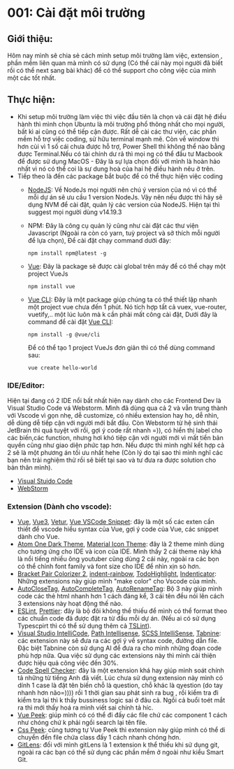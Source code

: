 [vetur]: https://marketplace.visualstudio.com/items?itemName=octref.vetur
[vscode]: https://code.visualstudio.com/
[wstorm]: https://www.jetbrains.com/webstorm/download/#section=linux
[vue]: https://marketplace.visualstudio.com/items?itemName=jcbuisson.vue
[vue3]: https://marketplace.visualstudio.com/items?itemName=johnsoncodehk.volar
[vetur]: https://marketplace.visualstudio.com/items?itemName=octref.vetur
[vuesnippet]: https://marketplace.visualstudio.com/items?itemName=sdras.vue-vscode-snippets
[atom]: https://marketplace.visualstudio.com/items?itemName=akamud.vscode-theme-onedark
[bracketPair]: https://marketplace.visualstudio.com/items?itemName=CoenraadS.bracket-pair-colorizer-2
[indentRainbow]: https://marketplace.visualstudio.com/items?itemName=oderwat.indent-rainbow
[icontheme]: https://marketplace.visualstudio.com/items?itemName=PKief.material-icon-theme
[todoHighlight]: https://marketplace.visualstudio.com/items?itemName=wayou.vscode-todo-highlight
[autoCloseTag]: https://marketplace.visualstudio.com/items?itemName=formulahendry.auto-close-tag
[autoCompleteTag]: https://marketplace.visualstudio.com/items?itemName=formulahendry.auto-complete-tag
[autoRenameTag]: https://marketplace.visualstudio.com/items?itemName=formulahendry.auto-rename-tag
[Auto Import]: https://marketplace.visualstudio.com/items?itemName=steoates.autoimport
[Path Intellisense]: https://marketplace.visualstudio.com/items?itemName=christian-kohler.path-intellisense
[Vue Peek]:https://marketplace.visualstudio.com/items?itemName=dariofuzinato.vue-peek
[Css Peek]:https://marketplace.visualstudio.com/items?itemName=pranaygp.vscode-css-peek
[Visual Studio IntelliCode]: https://marketplace.visualstudio.com/items?itemName=VisualStudioExptTeam.vscodeintellicode
[Code Spell Checker]:https://marketplace.visualstudio.com/items?itemName=streetsidesoftware.code-spell-checker
[JavaScript Booster]: https://marketplace.visualstudio.com/items?itemName=sburg.vscode-javascript-booster
[Indenticator]: https://marketplace.visualstudio.com/items?itemName=SirTori.indenticator
[Import Cost]: https://marketplace.visualstudio.com/items?itemName=wix.vscode-import-cost
[GitLens]: https://marketplace.visualstudio.com/items?itemName=eamodio.gitlens
[ESLint]: https://marketplace.visualstudio.com/items?itemName=dbaeumer.vscode-eslint
[TSLint]:https://marketplace.visualstudio.com/items?itemName=ms-vscode.vscode-typescript-tslint-plugin
[Prettier]:https://marketplace.visualstudio.com/items?itemName=esbenp.prettier-vscode
[SCSS IntelliSense]: https://marketplace.visualstudio.com/items?itemName=mrmlnc.vscode-scss
[Tabnine]:https://marketplace.visualstudio.com/items?itemName=TabNine.tabnine-vscode
[NodeJS]: https://nodejs.org/en/
[Vue CLI]: https://cli.vuejs.org/guide/installation.html
[Vue]:https://vuejs.org/v2/guide/installation.html
# 001: Cài đặt môi trường



## Giới thiệu:
Hôm nay mình sẽ chia sẻ cách mình setup môi trường làm việc, extension , phần mềm liên quan mà mình có sử dụng (Có thể cái này mọi người đã biết rồi có thể next sang bài khác) để có thể support cho công việc của mình một các tốt nhất.

## Thực hiện:

- Khi setup môi trường làm việc thì việc đầu tiên là chọn và cái đặt hệ điều hành thì mình chọn Ubuntu là môi trường phổ thông nhất cho mọi người, bất kì ai cũng có thể tiếp cận được. Rất dễ cài các thư viện, các phần mềm hỗ trợ việc coding, sử hữu terminal mạnh mẽ. Còn về window thì hơn cùi vì 1 số cái chưa được hỗ trợ,  Power Shell thì không thể nào bằng được Terminal.Nếu có tài chính dư rả thì mọi ng có thể đầu tư Macbook để được sử dụng MacOS - Đây là sự lựa chọn đối với mình là hoàn hảo nhất vì nó có thể coi là sự dung hoà của  hai hệ điều hành nêu ở trên.
- Tiếp theo là đến các package bắt buộc để có thể thực hiện việc coding
  - [NodeJS]: Về NodeJs mọi người nên chú ý version của nó vì có thể mỗi dự án sẽ ưu cầu 1 version NodeJs. Vậy nên nếu được thì hãy sẽ dụng NVM để cài đặt, quản lý các version của NodeJS. Hiện tại thì suggest mọi người dùng v14.19.3
  - NPM: Đây là công cụ quản lý cũng như cài đặt các thư viện Javascript (Ngoài ra còn có yarn, tuỳ project và sở thích mỗi người để lựa chọn), Để cài đặt chạy command dưới đây:
    ````
    npm install npm@latest -g
    ````
  - [Vue]: Đây là package sẽ được cài global trên máy để có thể chạy một project VueJs
    ```
    npm install vue
    ```
  - [Vue CLI]: Đây là một package giúp chúng ta có thể thiết lập nhanh một project vue chưa đến 1 phút. Nó tích hợp tất cả vuex, vue-router, vuetify,.. một lúc luôn mà k cần phải mất công cài đặt, Dưới đây là command để cài đặt [Vue CLI]:
    ```
    npm install -g @vue/cli
    ```
    Để có thể tạo 1 project VueJs đơn giản thì có thể dùng command sau:

    ```
    vue create hello-world
    ```

### IDE/Editor:
Hiện tại đang có 2 IDE nổi bất nhất hiện nay dành cho các Frontend Dev là Visual Studio Code vá Webstorm. Mình đã dùng qua cả 2 và vẫn trung thành với Vscode vì gọn nhẹ, dễ customize, có nhiều extension hay ho, dễ nhìn, dễ dùng dễ tiếp cận với người mới bắt đầu. Còn Webstorm từ hệ sinh thái JetBrain thì quá tuyệt với rồi, gợi ý code rất nhanh =)), có hiển thị label cho các biến,các function, nhưng hơi khó tiệp cận với người mới vì mất tiền bản quyền cũng như giao diện phức tạp hơn. Nếu được thì mình nghĩ kết hợp cả 2 sẽ là một phương án tối ưu nhất hehe (Còn lý do tại sao thì mình nghĩ các bạn nên trải nghiệm thử rồi sẽ biết tại sao và tư đưa ra được solution cho bản thân mình).

- [Visual Stuido Code][vscode]
- [WebStorm][wstorm]
### Extension (Dành cho vscode):
- [Vue][vue], [Vue3][vue3], [Vetur][vetur], [Vue VSCode Snippet][vuesnippet]: đây là một số các exten cần thiết để vscode hiểu syntax của Vue, gợi ý code của Vue, các snippet dành cho Vue.
- [Atom One Dark Theme][atom], [Material Icon Theme][icontheme]: đây là 2 theme mình dùng cho tương ứng cho IDE và icon của IDE. Mình thấy 2 cái theme này khá là nổi tiếng nhiều ông youtuber cũng dùng 2 cái này, ngoài ra các bọn có thể chỉnh font family và font size cho IDE để nhìn xịn sò hơn.
- [Bracket Pair Colorizer 2][bracketPair], [indent-rainbow][indentRainbow], [TodoHighlight][todoHighlight], [Indenticator]: Những extensions này giúp mình "make color" cho Vscode của mình. 
- [AutoCloseTag][autoCloseTag], [AutoCompleteTag][autoCompleteTag], [AutoRenameTag][autoRenameTag]: Bộ 3 này giúp mình code các thẻ html nhanh hơn 1 cách đáng kể, 3 cái tên đều nói lên cách 3 extensions này hoạt động thế nào.
- [ESLint], [Prettier]: đây là bộ đôi không thể thiếu để mình có thể format theo các chuẩn code đã được đặt ra từ đầu mỗi dự án. (Nếu ai có sử dụng Typescpirt thì có thể sử dụng thêm cả [TSLint]).
- [Visual Studio IntelliCode], [Path Intellisense], [SCSS IntelliSense], [Tabnine]: các extension này sẽ đưa ra các gợi ý về syntax code, đường dẫn file. Đặc biệt Tabnine còn sử dụng AI để đưa ra cho mình những đoạn code phù hợp nữa. Qua việc sử dụng các extensions này thì mình cải thiện được hiệu quả công việc đến 30%.
- [Code Spell Checker]: đây là một extension khá hay giúp mình soát chính tả những từ tiếng Anh đã viết. Lúc chưa sử dụng extension này mình có dính 1 case là đặt tên biến chỗ là question, chỗ khác là qyestion (do tay nhanh hơn não=)))) rồi 1 thời gian sau phát sinh ra bug , rồi kiểm tra đi kiểm tra lại thì k thấy bussiness logic sai ở đâu cả. Ngồi cả buổi toét mắt ra thì mới thấy hoá ra mình viết sai chính tả híc.
- [Vue Peek]: giúp mình có có thể đi đấy các file chứ các component 1 cách như chóng chứ k phải ngồi search lại tên file.
- [Css Peek]: cũng tương tự Vue Peek thì extension này giúp mình có thể di chuyển đến file chứa class đấy 1 cách nhanh chóng hơn.
- [GitLens]: đối với mình gitLens là 1 extension k thể thiếu khi sử dụng git, ngoài ra các bạn có thể sử dụng các phần mềm ở ngoài như kiểu Smart Git.

